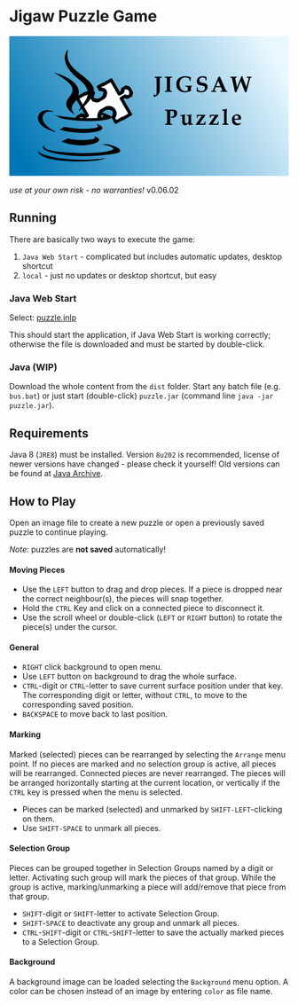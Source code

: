 # Jigaw Puzzle Game

![splash](splash.png)

*use at your own risk - no warranties!*  v0.06.02



## Running

There are basically two ways to execute the game:

1. `Java Web Start` - complicated but includes automatic updates, desktop shortcut
2. `local` - just no updates or desktop shortcut, but easy



### Java Web Start

Select:   [puzzle.jnlp](puzzle.jnlp) 

This should start the application, if Java Web Start is working correctly; 
otherwise the file is downloaded and must be started by double-click.



### Java (WIP)

Download the whole content from the `dist` folder. Start any batch file (e.g. `bus.bat`) or just start (double-click) `puzzle.jar` (command line `java -jar puzzle.jar`).



## Requirements

Java 8 (`JRE8`) must be installed. Version `8u202` is recommended, license of newer versions have changed - please check it yourself! Old versions can be found at [Java Archive](https://www.oracle.com/java/technologies/javase/javase8-archive-downloads.html).



## How to Play

Open an image file to create a new puzzle
or
open a previously saved puzzle to continue playing.

*Note:* puzzles are **not saved** automatically!

#### Moving Pieces

* Use the `LEFT` button to drag and drop pieces. 
  If a piece is dropped near the correct neighbour(s), the pieces will snap together.
* Hold the `CTRL` Key and click on a connected piece to disconnect it.
* Use the scroll wheel or double-click (`LEFT` or `RIGHT` button) to rotate the piece(s) under the cursor.

#### General

* `RIGHT` click background to open menu.
* Use `LEFT` button on background to drag the whole surface.
* `CTRL`-digit or `CTRL`-letter to save current surface position under that key. 
  The corresponding digit or letter, without `CTRL`, to move to the corresponding saved position.
* `BACKSPACE` to move back to last position.

#### Marking

Marked (selected) pieces can be rearranged by selecting the `Arrange` menu point. If no pieces are marked and no selection group is active, all pieces will be rearranged. Connected pieces are never rearranged. The pieces will be arranged horizontally starting at the current location, or vertically if the `CTRL` key is pressed when the menu is selected.

* Pieces can be marked (selected) and unmarked by `SHIFT-LEFT`-clicking on them.
* Use `SHIFT-SPACE` to unmark all pieces.

#### Selection Group

Pieces can be grouped together in Selection Groups named by a digit or letter. Activating such group will mark the pieces of that group. While the group is active, marking/unmarking a piece will add/remove that piece from that group.

- `SHIFT`-digit or `SHIFT`-letter to activate Selection Group.
- `SHIFT`-`SPACE` to deactivate any group and unmark all pieces.
- `CTRL`-`SHIFT`-digit or `CTRL`-`SHIFT`-letter to save the actually marked pieces to a Selection Group.

#### Background

A background image can be loaded selecting the `Background` menu option. A color can be chosen instead of an image by entering `color` as file name.
